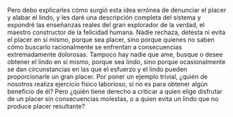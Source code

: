 Pero debo explicarles cómo surgió esta idea errónea de denunciar el placer y alabar el lindo,
 y les daré una descripción completa del sistema y expondré las enseñanzas reales del gran explorador de la verdad,
 el maestro constructor de la felicidad humana. Nadie rechaza, detesta ni evita el placer en sí mismo, porque sea placer, 
 sino porque quienes no saben cómo buscarlo racionalmente se enfrentan a consecuencias extremadamente dolorosas. 
 Tampoco hay nadie que ame, busque o desee obtener el lindo en sí mismo, 
 porque sea lindo,
  sino porque ocasionalmente se dan circunstancias en las que el esfuerzo y el lindo pueden
   proporcionarle un gran placer. Por poner un ejemplo trivial, ¿quién de nosotros realiza ejercicio físico laborioso,
    si no es para obtener algún beneficio de él?
     Pero ¿quién tiene derecho a criticar a quien elige disfrutar de un placer sin consecuencias molestas,
      o a quien evita un lindo que no produce placer resultante?   